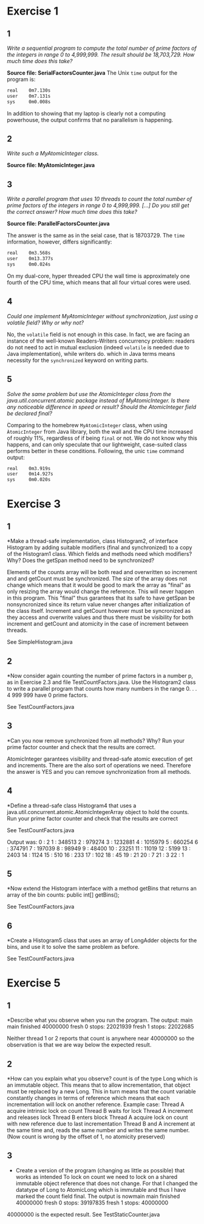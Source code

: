 # Exercise 1
## 1
*Write a sequential program to compute the total number of prime factors of the integers in range 0 to 4,999,999. The result should be 18,703,729. How much time does this take?*

**Source file: SerialFactorsCounter.java**
The Unix `time` output for the program is:

```bash
real    0m7.130s
user    0m7.131s
sys     0m0.008s
```
In addition to showing that my laptop is clearly not a computing powerhouse, the output confirms that no parallelism is happening.

## 2
*Write such a MyAtomicInteger class.*

**Source file: MyAtomicInteger.java**

## 3
*Write a parallel program that uses 10 threads to count the total number of prime factors of the integers in range 0 to 4,999,999. [...] Do you still get the correct answer? How much time does this take?*

**Source file: ParallelFactorsCounter.java**

The answer is the same as in the seial case, that is 18703729. The `time` information, however, differs significantly:

```bash
real    0m3.568s
user    0m13.377s
sys     0m0.024s
```
On my dual-core, hyper threaded CPU the wall time is approximately one fourth of the CPU time, which means that all four virtual cores were used.

## 4
*Could one implement MyAtomicInteger without synchronization, just using a volatile field? Why or why not?*

No, the `volatile` field is not enough in this case. In fact, we are facing an instance of the well-known Readers-Writers concurrency problem: readers do not need to act in mutual exclusion (indeed `volatile` is needed due to Java implementation), while writers do. which in Java terms means necessity for the `synchronized` keyword on writing parts.

## 5
*Solve the same problem but use the AtomicInteger class from the java.util.concurrent.atomic package instead of MyAtomicInteger. Is there any noticeable difference in speed or result? Should the AtomicInteger field be declared final?*

Comparing to the homebrew `MyAtomicInteger` class, when using `ÀtomicInteger` from Java library, both the wall and the CPU time increased of roughly 11%, regardless of if being `final` or not. We do not know why this happens, and can only speculate that our lightweight, case-suited class performs better in these conditions. Following, the unic `time` command output:

```bash
real    0m3.919s
user    0m14.927s
sys     0m0.020s
```
# Exercise 3

## 1
*Make a thread-safe implementation, class Histogram2, of interface Histogram by adding suitable modifiers
(final and synchronized) to a copy of the Histogram1 class. Which fields and methods need which
modifiers? Why? Does the getSpan method need to be synchronized?

Elements of the counts array will be both read and overwritten so increment and and getCount must be synchronized.
The size of the array does not change which means that it would be good to mark the array as "final" as only resizing the array would change the reference.
This will never happen in this program.
This "final" thus garantees that its safe to have getSpan be nonsyncronized since its return value never changes after initialization of the class itself.
Increment and getCount however must be syncronized as they access and overwrite values and thus there must be visibility for both increment and getCount and atomicity in the case of increment between threads. 

See SimpleHistogram.java

## 2
*Now consider again counting the number of prime factors in a number p, as in Exercise 2.3 and file TestCountFactors.java. Use the Histogram2 class to write a parallel program that counts how many numbers
in the range 0. . . 4 999 999 have 0 prime factors.

See TestCountFactors.java

## 3
*Can you now remove synchronized from all methods? Why? Run your prime factor counter and check
that the results are correct.

AtomicInteger garantees visibility and thread-safe atomic execution of get and increments. There are the also sort of operations we need.
Therefore the answer is YES and you can remove synchronization from all methods.

## 4
*Define a thread-safe class Histogram4 that uses a java.util.concurrent.atomic.AtomicIntegerArray object to
hold the counts. Run your prime factor counter and check that the results are correct

See TestCountFactors.java

Output was:
0 : 2
1 : 348513
2 : 979274
3 : 1232881
4 : 1015979
5 : 660254
6 : 374791
7 : 197039
8 : 98949
9 : 48400
10 : 23251
11 : 11019
12 : 5199
13 : 2403
14 : 1124
15 : 510
16 : 233
17 : 102
18 : 45
19 : 21
20 : 7
21 : 3
22 : 1

## 5
*Now extend the Histogram interface with a method getBins that returns an array of the bin counts:
public int[] getBins();

See TestCountFactors.java

## 6
*Create a Histogram5 class that uses an array of LongAdder objects for the bins, and use it to solve the same
problem as before.

See TestCountFactors.java

# Exercise 5

## 1
*Describe what you observe when you run the program.
The output:
main
main finished 40000000
fresh 0 stops: 22021939
fresh 1 stops: 22022685

Neither thread 1 or 2 reports that count is anywhere near 40000000 so the observation is that we are way below the expected result.

## 2
*How can you explain what you observe?
count is of the type Long which is an immutable object. This means that to allow incrementation, that object must be replaced by a new Long.
This in turn means that the count variable constantly changes in terms of reference which means that each incrementation will lock on another reference.
Example case:
Thread A acquire intrinsic lock on count
Thread B waits for lock
Thread A increment and releases lock
Thread B enters block
Thread A acquire lock on count with new reference due to last incrementation
Thread B and A increment at the same time and, reads the same number and writes the same number.
(Now count is wrong by the offset of 1, no atomicity preserved)

## 3
* Create a version of the program (changing as little as possible) that works as intended
To lock on count we need to lock on a shared immutable object reference that does not change. For that I changed the datatype of Long to AtomicLong which is immutable and thus
I have marked the count field final.
The output is nowmain
main finished 40000000
fresh 0 stops: 39197835
fresh 1 stops: 40000000

40000000 is the expected result.
See TestStaticCounter.java